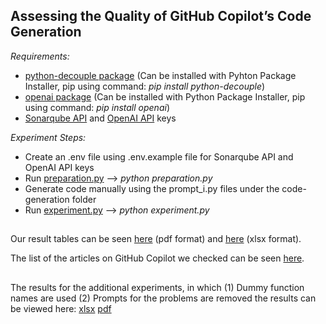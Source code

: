 ## Assessing the Quality of GitHub Copilot’s Code Generation
*Requirements:*
- [python-decouple package](https://pypi.org/project/python-decouple/) (Can be installed with Pyhton Package Installer, pip using command: *pip install python-decouple*)
- [openai package](https://pypi.org/project/openai/) (Can be installed with Python Package Installer, pip using command: *pip install openai*)
- [Sonarqube API](https://docs.sonarqube.org/latest/extend/web-api/) and [OpenAI API](https://openai.com/api/) keys

*Experiment Steps:*
- Create an .env file using .env.example file for Sonarqube API and OpenAI API keys
- Run [preparation.py](https://github.com/burakyetistiren/-An-Empirical-Evaluation-of-GitHub-Copilot-s-Code-Generation-/blob/main/preparation.py)
  --> *python preparation.py*
- Generate code manually using the prompt_i.py files under the code-generation folder
- Run [experiment.py](https://github.com/burakyetistiren/-An-Empirical-Evaluation-of-GitHub-Copilot-s-Code-Generation-/blob/main/experiment.py)
 --> *python experiment.py*
##
Our result tables can be seen [here](https://github.com/burakyetistiren/-An-Empirical-Evaluation-of-GitHub-Copilot-s-Code-Generation-/blob/main/misc/Copilot_Results.pdf) (pdf format) and [here](https://github.com/burakyetistiren/-An-Empirical-Evaluation-of-GitHub-Copilot-s-Code-Generation-/blob/main/misc/Copilot_Results.xlsx) (xlsx format).

The list of the articles on GitHub Copilot we checked can be seen [here](https://github.com/burakyetistiren/-An-Empirical-Evaluation-of-GitHub-Copilot-s-Code-Generation-/blob/main/misc/article_names_and_links.pdf).

##
The results for the additional experiments, in which (1) Dummy function names are used (2) Prompts for the problems are removed the results can be viewed here: [xlsx](https://github.com/burakyetistiren/-An-Empirical-Evaluation-of-GitHub-Copilot-s-Code-Generation-/blob/main/misc/Function_signature_experiments.xlsx) [pdf](https://github.com/burakyetistiren/-An-Empirical-Evaluation-of-GitHub-Copilot-s-Code-Generation-/blob/main/misc/Function_signature_experiments.pdf)
